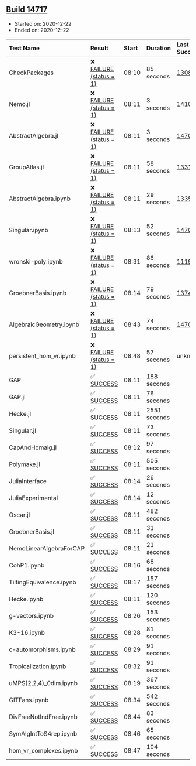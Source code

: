 ## [Build 14717](https://oscarci.mathematik.uni-kl.de/job/oscar/14717/)

* Started on: 2020-12-22
* Ended on: 2020-12-22

| Test Name    | Result | Start | Duration | Last Success | First Failure |
|:-------------|:-------|:------|:---------|:-------------|:--------------|
| CheckPackages | ❌ [FAILURE (status = 1)](https://oscarci.mathematik.uni-kl.de/job/oscar/14717/artifact/logs/build-14717/CheckPackages.log) | 08:10 | 85 seconds | [13085](https://oscarci.mathematik.uni-kl.de/job/oscar/13085/) | [13086](https://oscarci.mathematik.uni-kl.de/job/oscar/13086/) |
| Nemo.jl | ❌ [FAILURE (status = 1)](https://oscarci.mathematik.uni-kl.de/job/oscar/14717/artifact/logs/build-14717/Nemo.jl.log) | 08:11 | 3 seconds | [14101](https://oscarci.mathematik.uni-kl.de/job/oscar/14101/) | [14102](https://oscarci.mathematik.uni-kl.de/job/oscar/14102/) |
| AbstractAlgebra.jl | ❌ [FAILURE (status = 1)](https://oscarci.mathematik.uni-kl.de/job/oscar/14717/artifact/logs/build-14717/AbstractAlgebra.jl.log) | 08:11 | 3 seconds | [14701](https://oscarci.mathematik.uni-kl.de/job/oscar/14701/) | [14702](https://oscarci.mathematik.uni-kl.de/job/oscar/14702/) |
| GroupAtlas.jl | ❌ [FAILURE (status = 1)](https://oscarci.mathematik.uni-kl.de/job/oscar/14717/artifact/logs/build-14717/GroupAtlas.jl.log) | 08:11 | 58 seconds | [13311](https://oscarci.mathematik.uni-kl.de/job/oscar/13311/) | [13312](https://oscarci.mathematik.uni-kl.de/job/oscar/13312/) |
| AbstractAlgebra.ipynb | ❌ [FAILURE (status = 1)](https://oscarci.mathematik.uni-kl.de/job/oscar/14717/artifact/logs/build-14717/AbstractAlgebra.ipynb.log) | 08:11 | 29 seconds | [13355](https://oscarci.mathematik.uni-kl.de/job/oscar/13355/) | [13356](https://oscarci.mathematik.uni-kl.de/job/oscar/13356/) |
| Singular.ipynb | ❌ [FAILURE (status = 1)](https://oscarci.mathematik.uni-kl.de/job/oscar/14717/artifact/logs/build-14717/Singular.ipynb.log) | 08:13 | 52 seconds | [14701](https://oscarci.mathematik.uni-kl.de/job/oscar/14701/) | [14702](https://oscarci.mathematik.uni-kl.de/job/oscar/14702/) |
| wronski-poly.ipynb | ❌ [FAILURE (status = 1)](https://oscarci.mathematik.uni-kl.de/job/oscar/14717/artifact/logs/build-14717/wronski-poly.ipynb.log) | 08:31 | 86 seconds | [11192](https://oscarci.mathematik.uni-kl.de/job/oscar/11192/) | [11193](https://oscarci.mathematik.uni-kl.de/job/oscar/11193/) |
| GroebnerBasis.ipynb | ❌ [FAILURE (status = 1)](https://oscarci.mathematik.uni-kl.de/job/oscar/14717/artifact/logs/build-14717/GroebnerBasis.ipynb.log) | 08:14 | 79 seconds | [13748](https://oscarci.mathematik.uni-kl.de/job/oscar/13748/) | [13749](https://oscarci.mathematik.uni-kl.de/job/oscar/13749/) |
| AlgebraicGeometry.ipynb | ❌ [FAILURE (status = 1)](https://oscarci.mathematik.uni-kl.de/job/oscar/14717/artifact/logs/build-14717/AlgebraicGeometry.ipynb.log) | 08:43 | 74 seconds | [14701](https://oscarci.mathematik.uni-kl.de/job/oscar/14701/) | [14702](https://oscarci.mathematik.uni-kl.de/job/oscar/14702/) |
| persistent_hom_vr.ipynb | ❌ [FAILURE (status = 1)](https://oscarci.mathematik.uni-kl.de/job/oscar/14717/artifact/logs/build-14717/persistent_hom_vr.ipynb.log) | 08:48 | 57 seconds | unknown | unknown |
| GAP | ✅ [SUCCESS](https://oscarci.mathematik.uni-kl.de/job/oscar/14717/artifact/logs/build-14717/GAP.log) | 08:11 | 188 seconds |  |  |
| GAP.jl | ✅ [SUCCESS](https://oscarci.mathematik.uni-kl.de/job/oscar/14717/artifact/logs/build-14717/GAP.jl.log) | 08:11 | 76 seconds |  |  |
| Hecke.jl | ✅ [SUCCESS](https://oscarci.mathematik.uni-kl.de/job/oscar/14717/artifact/logs/build-14717/Hecke.jl.log) | 08:11 | 2551 seconds |  |  |
| Singular.jl | ✅ [SUCCESS](https://oscarci.mathematik.uni-kl.de/job/oscar/14717/artifact/logs/build-14717/Singular.jl.log) | 08:11 | 73 seconds |  |  |
| CapAndHomalg.jl | ✅ [SUCCESS](https://oscarci.mathematik.uni-kl.de/job/oscar/14717/artifact/logs/build-14717/CapAndHomalg.jl.log) | 08:12 | 97 seconds |  |  |
| Polymake.jl | ✅ [SUCCESS](https://oscarci.mathematik.uni-kl.de/job/oscar/14717/artifact/logs/build-14717/Polymake.jl.log) | 08:11 | 505 seconds |  |  |
| JuliaInterface | ✅ [SUCCESS](https://oscarci.mathematik.uni-kl.de/job/oscar/14717/artifact/logs/build-14717/JuliaInterface.log) | 08:14 | 26 seconds |  |  |
| JuliaExperimental | ✅ [SUCCESS](https://oscarci.mathematik.uni-kl.de/job/oscar/14717/artifact/logs/build-14717/JuliaExperimental.log) | 08:14 | 12 seconds |  |  |
| Oscar.jl | ✅ [SUCCESS](https://oscarci.mathematik.uni-kl.de/job/oscar/14717/artifact/logs/build-14717/Oscar.jl.log) | 08:11 | 482 seconds |  |  |
| GroebnerBasis.jl | ✅ [SUCCESS](https://oscarci.mathematik.uni-kl.de/job/oscar/14717/artifact/logs/build-14717/GroebnerBasis.jl.log) | 08:11 | 31 seconds |  |  |
| NemoLinearAlgebraForCAP | ✅ [SUCCESS](https://oscarci.mathematik.uni-kl.de/job/oscar/14717/artifact/logs/build-14717/NemoLinearAlgebraForCAP.log) | 08:11 | 21 seconds |  |  |
| CohP1.ipynb | ✅ [SUCCESS](https://oscarci.mathematik.uni-kl.de/job/oscar/14717/artifact/logs/build-14717/CohP1.ipynb.log) | 08:16 | 68 seconds |  |  |
| TiltingEquivalence.ipynb | ✅ [SUCCESS](https://oscarci.mathematik.uni-kl.de/job/oscar/14717/artifact/logs/build-14717/TiltingEquivalence.ipynb.log) | 08:17 | 157 seconds |  |  |
| Hecke.ipynb | ✅ [SUCCESS](https://oscarci.mathematik.uni-kl.de/job/oscar/14717/artifact/logs/build-14717/Hecke.ipynb.log) | 08:11 | 120 seconds |  |  |
| g-vectors.ipynb | ✅ [SUCCESS](https://oscarci.mathematik.uni-kl.de/job/oscar/14717/artifact/logs/build-14717/g-vectors.ipynb.log) | 08:26 | 153 seconds |  |  |
| K3-16.ipynb | ✅ [SUCCESS](https://oscarci.mathematik.uni-kl.de/job/oscar/14717/artifact/logs/build-14717/K3-16.ipynb.log) | 08:28 | 81 seconds |  |  |
| c-automorphisms.ipynb | ✅ [SUCCESS](https://oscarci.mathematik.uni-kl.de/job/oscar/14717/artifact/logs/build-14717/c-automorphisms.ipynb.log) | 08:29 | 91 seconds |  |  |
| Tropicalization.ipynb | ✅ [SUCCESS](https://oscarci.mathematik.uni-kl.de/job/oscar/14717/artifact/logs/build-14717/Tropicalization.ipynb.log) | 08:32 | 91 seconds |  |  |
| uMPS(2,2,4)_0dim.ipynb | ✅ [SUCCESS](https://oscarci.mathematik.uni-kl.de/job/oscar/14717/artifact/logs/build-14717/uMPS-2-2-4-_0dim.ipynb.log) | 08:19 | 367 seconds |  |  |
| GITFans.ipynb | ✅ [SUCCESS](https://oscarci.mathematik.uni-kl.de/job/oscar/14717/artifact/logs/build-14717/GITFans.ipynb.log) | 08:34 | 542 seconds |  |  |
| DivFreeNotIndFree.ipynb | ✅ [SUCCESS](https://oscarci.mathematik.uni-kl.de/job/oscar/14717/artifact/logs/build-14717/DivFreeNotIndFree.ipynb.log) | 08:44 | 83 seconds |  |  |
| SymAlgIntToS4rep.ipynb | ✅ [SUCCESS](https://oscarci.mathematik.uni-kl.de/job/oscar/14717/artifact/logs/build-14717/SymAlgIntToS4rep.ipynb.log) | 08:46 | 65 seconds |  |  |
| hom_vr_complexes.ipynb | ✅ [SUCCESS](https://oscarci.mathematik.uni-kl.de/job/oscar/14717/artifact/logs/build-14717/hom_vr_complexes.ipynb.log) | 08:47 | 104 seconds |  |  |
